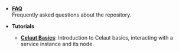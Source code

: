 - **[FAQ](FAQ.md)**  
  Frequently asked questions about the repository.

- **Tutorials**  
  - **[Celaut Basics](tutorials/celaut_basics.md)**: Introduction to Celaut basics, interacting with a service instance and its node.
